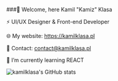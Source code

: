###🤙 Welcome, here
Kamil "Kamiz" Klasa


⚡ UI/UX Designer & Front-end Developer

🌐 My website: https://kamilklasa.pl

📧 Contact: contact@kamilklasa.pl



🌱 I’m currently learning REACT

![kamilklasa's GitHub stats](https://github-readme-stats.vercel.app/api?username=kamilklasa&count_private=true&show_icons=true&theme=radical)
